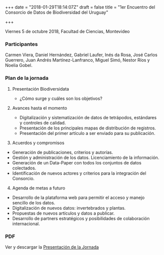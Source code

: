 +++
date = "2018-01-29T18:14:07Z"
draft = false
title = "1er Encuentro del Consorcio de Datos de Biodiversidad del Uruguay"

+++

Viernes 5 de octubre 2018, 
Facultad de Ciencias, 
Montevideo


### Participantes 
Carmen Viera, Daniel Hernández, Gabriel Laufer, Inés da Rosa, José Carlos Guerrero, Juan Andrés Martínez-Lanfranco, Miguel Simó, Nestor Ríos y Noelia Gobel.


### Plan de la jornada

1.	Presentación Biodiversidata


    * ¿Cómo surge y cuáles son los objetivos?

2.	Avances hasta el momento
    
    
    * Digitalización y sistematización de datos de tetrápodos, estándares y controles de calidad.
    * Presentación de los principales mapas de distribución de registros.
    * Presentación del primer artículo a ser enviado para su publicación.
    

3.	Acuerdos y compromisos

  * Generación de publicaciones, criterios y autorías.
  * Gestión y administración de los datos. Licenciamiento de la información.
  * Generación de un Data-Paper con todos los conjuntos de datos colectados.
  * Identificación de nuevos actores y criterios para la integración del Consorcio.

4.	Agenda de metas a futuro

  * Desarrollo de la plataforma web para permitir el acceso y manejo sencillo de los datos.
  * Digitalización de nuevos datos: invertebrados y plantas.
  * Propuestas de nuevos artículos y datos a publicar.
  * Desarrollo de partners estratégicos y posibilidades de colaboración internacional.


### PDF

Ver y descargar la [Presentación de la Jornada](https://github.com/bienflorencia/consorcio/tree/master/data/PresentationBiodiversidata.pdf) 


